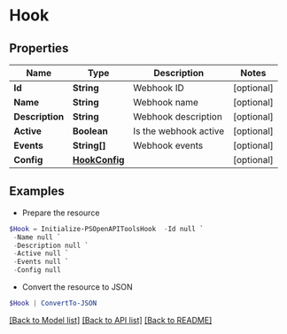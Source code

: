 # Hook
## Properties

Name | Type | Description | Notes
------------ | ------------- | ------------- | -------------
**Id** | **String** | Webhook ID | [optional] 
**Name** | **String** | Webhook name | [optional] 
**Description** | **String** | Webhook description | [optional] 
**Active** | **Boolean** | Is the webhook active | [optional] 
**Events** | **String[]** | Webhook events | [optional] 
**Config** | [**HookConfig**](HookConfig.md) |  | [optional] 

## Examples

- Prepare the resource
```powershell
$Hook = Initialize-PSOpenAPIToolsHook  -Id null `
 -Name null `
 -Description null `
 -Active null `
 -Events null `
 -Config null
```

- Convert the resource to JSON
```powershell
$Hook | ConvertTo-JSON
```

[[Back to Model list]](../README.md#documentation-for-models) [[Back to API list]](../README.md#documentation-for-api-endpoints) [[Back to README]](../README.md)

